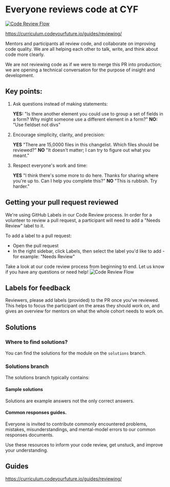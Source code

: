 # Everyone reviews code at CYF

[![Code Review Flow](code-review-flow.png)](https://curriculum.codeyourfuture.io/guides/reviewing/)

https://curriculum.codeyourfuture.io/guides/reviewing/

Mentors and participants all review code, and collaborate on improving code quality. We are all helping each other to talk, write, and think about code more clearly.

We are not reviewing code as if we were to merge this PR into production; we are opening a technical conversation for the purpose of insight and development.

## Key points:

1. Ask questions instead of making statements:

   **YES:** "Is there another element you could use to group a set of fields in a form? Why might someone use a different element in a form?"
   **NO:** "Use fieldset not divs"

2. Encourage simplicity, clarity, and precision:

   **YES** "There are 15,0000 files in this changelist. Which files should be reviewed?"
   **NO** "It doesn't matter; I can try to figure out what you meant."

3. Respect everyone's work and time:

   **YES** "I think there's some more to do here. Thanks for sharing where you're up to. Can I help you complete this?"
   **NO** "This is rubbish. Try harder."

## Getting your pull request reviewed

We're using GitHub Labels in our Code Review process. In order for a volunteer to review a pull request, a participant will need to add a "Needs Review" label to it.

To add a label to a pull request:

- Open the pull request
- In the right sidebar, click Labels, then select the label you'd like to add - for example: "Needs Review"

Take a look at our code review process from beginning to end. Let us know if you have any questions or need help!
![Code Review Flow](code-review-flow.png)

## Labels for feedback

Reviewers, please add labels (provided) to the PR once you've reviewed. This helps to focus the participant on the areas they should work on, and gives an overview for mentors on what the whole cohort needs to work on.

## Solutions

### Where to find solutions?

You can find the solutions for the module on the `solutions` branch.

### Solutions branch

The solutions branch typically contains:

#### Sample solutions

Solutions are example answers not the only correct answers.

#### Common responses guides.

Everyone is invited to contribute commonly encountered problems, mistakes, misunderstandings, and mental-model errors to our common responses documents.

Use these resources to inform your code review, get unstuck, and improve your understanding.

## Guides

https://curriculum.codeyourfuture.io/guides/reviewing/
